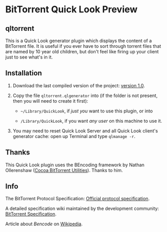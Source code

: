 # BitTorrent Quick Look Preview #

## qltorrent ##

This is a Quick Look generator plugin which displays the content of a
BitTorrent file.  It is useful if you ever have to sort through
torrent files that are named by 10 year old children, but don't feel
like firing up your client just to see what's in it.

## Installation ##

1. Download the last compiled version of the project: [version
1.0][qltorrent].

2. Copy the file `qltorrent.qlgenerator` into (if the folder is not
present, then you will need to create it first):

   * `~/Library/QuickLook`, if _just you_ want to use this plugin, or
     into

   * `/Library/QuickLook`, if you want _any user_ on this machine to
     use it.

3. You may need to reset Quick Look Server and all Quick Look
client's generator cache: open up Terminal and type `qlmanage -r`.

## Thanks ##

This Quick Look plugin uses the BEncoding framework by Nathan
Ollerenshaw ([Cocoa BitTorrent Utilities][framework]).  Thanks to him.

## Info ##

The BitTorrent Protocol Specification: [Official protocol
specification][bep3].

A detailed specification wiki maintained by the development community:
[BitTorrent Specification][torrentspec].

Article about _Bencode_ on [Wikipedia][wikipedia].

[qltorrent]: https://github.com/downloads/sillage/qltorrent/qltorrent.qlgenerator
[framework]: https://code.google.com/p/cocoabtutils/
[bep3]: http://bittorrent.org/beps/bep_0003.html
[torrentspec]: http://wiki.theory.org/BitTorrentSpecification
[wikipedia]: http://en.wikipedia.org/wiki/Bencode
